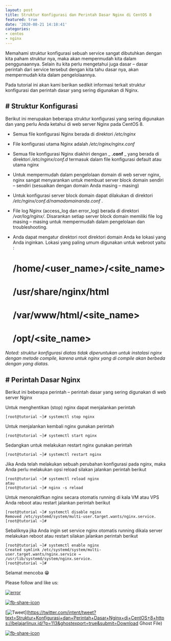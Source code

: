 ```yaml
---
layout: post
title: Struktur Konfigurasi dan Perintah Dasar Nginx di CentOS 8
featured: true
date: '2020-08-21 14:18:41'
categories:
- centos
- nginx
---
```


Memahami struktur konfigurasi sebuah service sangat dibutuhkan dengan kita paham struktur nya, maka akan mempermudah kita dalam penggunaannya. Selain itu kita perlu mengetahui juga dasar – dasar perintah dari service tersebut dengan kita tahu dasar nya, akan mempermudah kita dalam pengelolaannya.

Pada tutorial ini akan kami berikan sedikit informasi terkait struktur konfigurasi dan perintah dasar yang sering digunakan di Nginx.

## # Struktur Konfigurasi

Berikut ini merupakan beberapa struktur konfigurasi yang sering digunakan dan yang perlu Anda ketahui di web server Nginx pada CentOS 8.

- Semua file konfigurasi Nginx berada di direktori _/etc/nginx_
- File konfigurasi utama Nginx adalah _/etc/nginx/nginx.conf_
- Semua file konfigurasi Nginx diakhiri dengan _ **.conf** _ yang berada di direktori _/etc/nginx/conf.d_ termasuk dalam file konfigurasi default atau utama nginx
- Untuk mempermudah dalam pengelolaan domain di web server nginx, nginx sangat menyarankan untuk membuat server block domain sendiri – sendiri (sesuaikan dengan domain Anda masing – masing)
- Untuk konfigurasi server block domain dapat dilakukan di direktori _/etc/nginx/conf.d/namadomainanda.conf_ .
- File log Nginx (access\_log dan error\_log) berada di direktori _/var/log/nginx/_. Disarankan setiap server block domain memiliki file log masing – masing untuk mempermudah dalam pengelolaan dan troubleshooting.
- Anda dapat mengatur direktori root direktori domain Anda ke lokasi yang Anda inginkan. Lokasi yang paling umum digunakan untuk webroot yaitu :

    # /home/<user_name>/<site_name>
    # /usr/share/nginx/html
    # /var/www/html/<site_name>
    # /opt/<site_name>

_Noted: struktur konfigurasi diatas tidak diperuntukan untuk instalasi nginx dengan metode compile, karena untuk nginx yang di compile akan berbeda dengan yang diatas._

## # Perintah Dasar Nginx

Berikut ini beberapa perintah – perintah dasar yang sering digunakan di web server Nginx

Untuk menghentikan (stop) nginx dapat menjalankan perintah

    [root@tutorial ~]# systemctl stop nginx

Untuk menjalankan kembali nginx gunakan perintah

    [root@tutorial ~]# systemctl start nginx

Sedangkan untuk melakukan restart nginx gunakan perintah

    [root@tutorial ~]# systemctl restart nginx

Jika Anda telah melakukan sebuah perubahan konfigurasi pada nginx, maka Anda perlu melakukan opsi reload silakan jalankan perintah berikut

    [root@tutorial ~]# systemctl reload nginx
    atau
    [root@tutorial ~]# nginx -s reload

Untuk menonaktifkan nginx secara otomatis running di kala VM atau VPS Anda reboot atau restart jalankan perintah berikut

    [root@tutorial ~]# systemctl disable nginx
    Removed /etc/systemd/system/multi-user.target.wants/nginx.service.
    [root@tutorial ~]#

Sebaliknya jika Anda ingin set service nginx otomatis running dikala server melakukan reboot atau restart silakan jalankan perintah berikut

    [root@tutorial ~]# systemctl enable nginx
    Created symlink /etc/systemd/system/multi-user.target.wants/nginx.service → /usr/lib/systemd/system/nginx.service.
    [root@tutorial ~]#

Selamat mencoba 😁

Please follow and like us:

[![error](/wp-content/plugins/ultimate-social-media-icons/images/follow_subscribe.png)](https://api.follow.it/widgets/icon/VHc3d1lpVGdwRnE5QnV0eERCNUx5RCtvTTVoUkNYS3NNRmd5eVhlQW9tNXRHS3VTbGh6Y0NybkRJRS8zSGpjRDVZb1ZGMlNTSEpJYUpuZzZqNzdnd3VSN3dwM2VlQTF6ejJEaGV5UGRUbnlEcHFNd3luYTV4ZTZtUGowVWI2Q2x8M2kzdnBEeUIrUk5xOFI5TXZ3cHF3bFNQRkRJSGhUNGdrRFd0TlNtdE1OWT0=/OA==/)

[![fb-share-icon](/wp-content/plugins/ultimate-social-media-icons/images/visit_icons/fbshare_bck.png "Facebook Share")](https://www.facebook.com/sharer/sharer.php?u=https%3A%2F%2Fbelajarlinux.id%2F%3Fp%3D113%26ghostexport%3Dtrue%26submit%3DDownload+Ghost+File)

[![Tweet](/wp-content/plugins/ultimate-social-media-icons/images/visit_icons/en_US_Tweet.svg "Tweet")](https://twitter.com/intent/tweet?text=Struktur+Konfigurasi+dan+Perintah+Dasar+Nginx+di+CentOS+8+https://belajarlinux.id/?p=113&ghostexport=true&submit=Download Ghost File)

[![fb-share-icon](/wp-content/plugins/ultimate-social-media-icons/images/share_icons/Pinterest_Save/en_US_save.svg "Pin Share")](#)

<!--kg-card-end: html-->